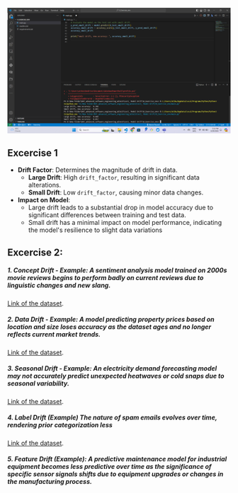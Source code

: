 ![Quality Gate Status](https://github.com/atikul-islam-sajib/Other-Tasks/blob/main/projects/Model-Drift/Screenshot%20(48).png)


## Excercise 1

- **Drift Factor**: Determines the magnitude of drift in data.
  - **Large Drift**: High `drift_factor`, resulting in significant data alterations.
  - **Small Drift**: Low `drift_factor`, causing minor data changes.
- **Impact on Model**:
  - Large drift leads to a substantial drop in model accuracy due to significant differences between training and test data.
  - Small drift has a minimal impact on model performance, indicating the model's resilience to slight data variations
 

## Excercise 2:

##### 1. Concept Drift - **Example**: A sentiment analysis model trained on 2000s movie reviews begins to perform badly on current reviews due to linguistic changes and new slang.


[Link of the dataset](https://www.kaggle.com/c/sentiment-analysis-on-movie-reviews).


##### 2. Data Drift - **Example**: A model predicting property prices based on location and size loses accuracy as the dataset ages and no longer reflects current market trends.

[Link of the dataset]( https://www.kaggle.com/competitions/house-prices-advanced-regression-techniques).

##### 3. Seasonal Drift - **Example**: An electricity demand forecasting model may not accurately predict unexpected heatwaves or cold snaps due to seasonal variability.

[Link of the dataset](https://www.kaggle.com/code/manualrg/daily-electricity-demand-forecast-machine-learning).


##### 4. Label Drift (Example) The nature of spam emails evolves over time, rendering prior categorization less

[Link of the dataset](https://www.kaggle.com/datasets/uciml/sms-spam-collection-dataset).

##### 5. Feature Drift (Example): A predictive maintenance model for industrial equipment becomes less predictive over time as the significance of specific sensor signals shifts due to equipment upgrades or changes in the manufacturing process.

